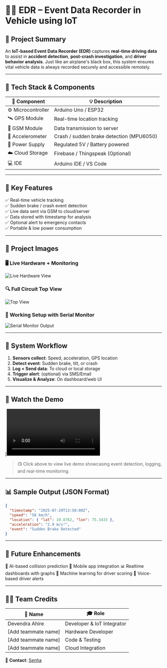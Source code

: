 # 🚗💥 EDR – Event Data Recorder in Vehicle using IoT


## 📌 Project Summary

An **IoT-based Event Data Recorder (EDR)** captures **real-time driving data** to assist in **accident detection**, **post-crash investigation**, and **driver behavior analysis**. Just like an airplane's black box, this system ensures vital vehicle data is always recorded securely and accessible remotely.

---

## 🔧 Tech Stack & Components

| 🔹 Component        | 💡 Description                          |
|--------------------|------------------------------------------|
| ⚙️ Microcontroller | Arduino Uno / ESP32                      |
| 🛰️ GPS Module       | Real-time location tracking              |
| 📶 GSM Module       | Data transmission to server              |
| 🧭 Accelerometer    | Crash / sudden brake detection (MPU6050) |
| 🔋 Power Supply     | Regulated 5V / Battery powered           |
| ☁️ Cloud Storage    | Firebase / Thingspeak (Optional)         |
| 💻 IDE              | Arduino IDE / VS Code                    |

---

## 🎯 Key Features

✅ Real-time vehicle tracking  
✅ Sudden brake / crash event detection  
✅ Live data sent via GSM to cloud/server  
✅ Data stored with timestamp for analysis  
✅ Optional alert to emergency contacts  
✅ Portable & low power consumption  

---

## 📸 Project Images

### 🖥️ Live Hardware + Monitoring  
![Live Hardware View](assets/3.jpg)

### 🔍 Full Circuit Top View  
![Top View]([assets/4.jpg](https://github.com/SnehaNikam24/EDR-In-vehicle-Using-IOT/blob/main/4.jpg))

### 🧪 Working Setup with Serial Monitor  
![Serial Monitor Output](assets/1.jpg)

---

## 🧠 System Workflow

1. **Sensors collect**: Speed, acceleration, GPS location
2. **Detect event**: Sudden brake, tilt, or crash
3. **Log + Send data**: To cloud or local storage
4. **Trigger alert**: (optional) via SMS/Email
5. **Visualize & Analyze**: On dashboard/web UI

---

## 🎥 Watch the Demo

[![Watch the Demo](https://github.com/SnehaNikam24/EDR-In-vehicle-Using-IOT/blob/main/v.mp4)

> 📺 Click above to view live demo showcasing event detection, logging, and real-time monitoring.

---

## 📊 Sample Output (JSON Format)

```json
{
  "timestamp": "2025-07-29T13:50:00Z",
  "speed": "58 km/h",
  "location": { "lat": 19.8762, "lon": 75.3433 },
  "acceleration": "2.9 m/s²",
  "event": "Sudden Brake Detected"
}
````

---

## 🔮 Future Enhancements

🚀 AI-based collision prediction
📲 Mobile app integration
📊 Realtime dashboards with graphs
🧠 Machine learning for driver scoring
🔔 Voice-based driver alerts

---

## 👨‍💻 Team Credits

| 👤 Name              | 🎓 Role                    |
| -------------------- | -------------------------- |
| Devendra Ahire       | Developer & IoT Integrator |
| \[Add teammate name] | Hardware Developer         |
| \[Add teammate name] | Code & Testing             |
| \[Add teammate name] | Cloud Integration          |

📩 **Contact**: [Senha](mailto:drahire371322@kkwagh.edu.in)

